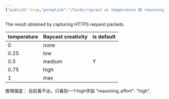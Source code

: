 ```yaml
---
{"publish":true,"permalink":"/Cards/raycast ai temperature 和 reasoning effort 的实际映射关系.md","created":"2025-04-12","modified":"2025-04-12","published":"2025-07-11T15:31:48.685+08:00","cssclasses":""}
---
```




The result obtained by capturing HTTPS request packets.

| temperature | Raycast creativity | is default |
| ----------- | ------------------ | ---------- |
| 0           | none               |            |
| 0.25        | low                |            |
| 0.5         | medium             | Y          |
| 0.75        | high               |            |
| 1           | max                |            |

推理强度：
目前看不出，只看到一个high字段
"reasoning_effort": "high",